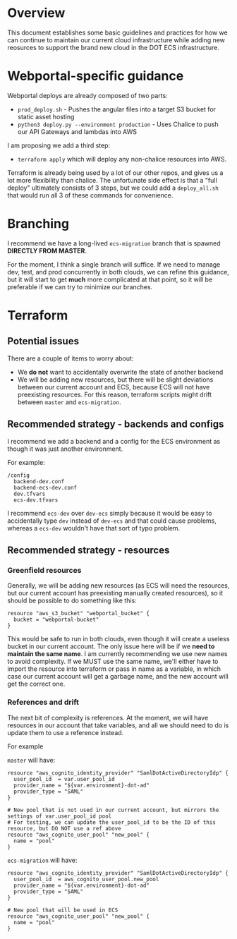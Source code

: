 # Overview

This document establishes some basic guidelines and practices for how we can continue to maintain our current cloud infrastructure while adding new reosurces to support the brand new cloud in the DOT ECS infrastructure.

# Webportal-specific guidance

Webportal deploys are already composed of two parts:

- `prod_deploy.sh` - Pushes the angular files into a target S3 bucket for static asset hosting
- `python3 deploy.py --environment production` - Uses Chalice to push our API Gateways and lambdas into AWS

I am proposing we add a third step:
- `terraform apply` which will deploy any non-chalice resources into AWS.

Terraform is already being used by a lot of our other repos, and gives us a lot more flexibility than chalice. The unfortunate side effect is that a "full deploy" ultimately consists of 3 steps, but we could add a `deploy_all.sh` that would run all 3 of these commands for convenience.

# Branching

I recommend we have a long-lived `ecs-migration` branch that is spawned **DIRECTLY FROM MASTER**. 

For the moment, I think a single branch will suffice. If we need to manage dev, test, and prod concurrently in both clouds, we can refine this guidance, but it will start to get **much** more complicated at that point, so it will be preferable if we can try to minimize our branches.

# Terraform

## Potential issues

There are a couple of items to worry about:
- We **do not** want to accidentally overwrite the state of another backend
- We will be adding new resources, but there will be slight deviations between our current account and ECS, because ECS will not have preexisting resources. For this reason, terraform scripts might drift between `master` and `ecs-migration`.

## Recommended strategy - backends and configs

I recommend we add a backend and a config for the ECS environment as though it was just another environment.

For example:
```
/config
  backend-dev.conf
  backend-ecs-dev.conf
  dev.tfvars
  ecs-dev.tfvars
```

I recommend `ecs-dev` over `dev-ecs` simply because it would be easy to accidentally type `dev` instead of `dev-ecs` and that could cause problems, whereas a `ecs-dev` wouldn't have that sort of typo problem.

## Recommended strategy - resources

### Greenfield resources

Generally, we will be adding new resources (as ECS will need the resources, but our current account has preexisting manually created resources), so it should be possible to do something like this:
```
resource "aws_s3_bucket" "webportal_bucket" {
  bucket = "webportal-bucket"
}
```

This would be safe to run in both clouds, even though it will create a useless bucket in our current account.
The only issue here will be if we **need to maintain the same name**. I am currently recommending we use new names to avoid complexity. If we MUST use the same name, we'll either have to import the resource into terraform or pass in name as a variable, in which case our current account will get a garbage name, and the new account will get the correct one.

### References and drift

The next bit of complexity is references. At the moment, we will have resources in our account that take variables, and all we should need to do is update them to use a reference instead.

For example

`master` will have:
```
resource "aws_cognito_identity_provider" "SamlDotActiveDirectoryIdp" {
  user_pool_id  = var.user_pool_id
  provider_name = "${var.environment}-dot-ad"
  provider_type = "SAML"
}

# New pool that is not used in our current account, but mirrors the settings of var.user_pool_id pool
# For testing, we can update the user_pool_id to be the ID of this resource, but DO NOT use a ref above
resource "aws_cognito_user_pool" "new_pool" {
  name = "pool"
}
```

`ecs-migration` will have:
```
resource "aws_cognito_identity_provider" "SamlDotActiveDirectoryIdp" {
  user_pool_id  = aws_cognito_user_pool.new_pool
  provider_name = "${var.environment}-dot-ad"
  provider_type = "SAML"
}

# New pool that will be used in ECS
resource "aws_cognito_user_pool" "new_pool" {
  name = "pool"
}
```